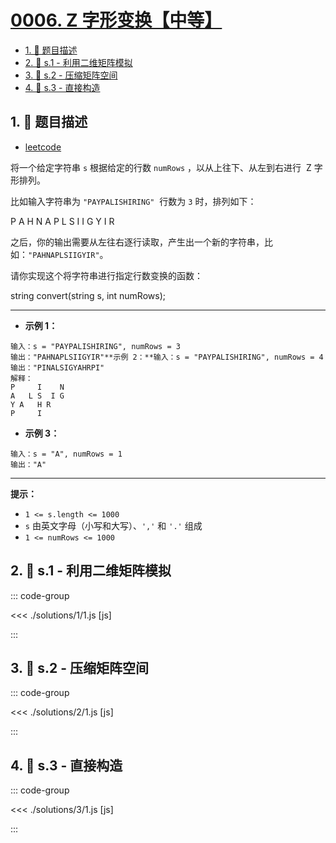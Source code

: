 # [0006. Z 字形变换【中等】](https://github.com/tnotesjs/TNotes.leetcode/tree/main/notes/0006.%20Z%20%E5%AD%97%E5%BD%A2%E5%8F%98%E6%8D%A2%E3%80%90%E4%B8%AD%E7%AD%89%E3%80%91)

<!-- region:toc -->

- [1. 📝 题目描述](#1--题目描述)
- [2. 🎯 s.1 - 利用二维矩阵模拟](#2--s1---利用二维矩阵模拟)
- [3. 🎯 s.2 - 压缩矩阵空间](#3--s2---压缩矩阵空间)
- [4. 🎯 s.3 - 直接构造](#4--s3---直接构造)

<!-- endregion:toc -->

## 1. 📝 题目描述

- [leetcode](https://leetcode.cn/problems/zigzag-conversion/)

将一个给定字符串 `s` 根据给定的行数 `numRows` ，以从上往下、从左到右进行  Z 字形排列。

比如输入字符串为 `"PAYPALISHIRING"`  行数为 `3` 时，排列如下：

P A H N A P L S I I G Y I R

之后，你的输出需要从左往右逐行读取，产生出一个新的字符串，比如：`"PAHNAPLSIIGYIR"`。

请你实现这个将字符串进行指定行数变换的函数：

string convert(string s, int numRows);

---

- **示例 1：**

```
输入：s = "PAYPALISHIRING", numRows = 3
输出："PAHNAPLSIIGYIR"**示例 2：**输入：s = "PAYPALISHIRING", numRows = 4
输出："PINALSIGYAHRPI"
解释：
P     I    N
A   L S  I G
Y A   H R
P     I
```

- **示例 3：**

```
输入：s = "A", numRows = 1
输出："A"
```

---

**提示：**

- `1 <= s.length <= 1000`
- `s` 由英文字母（小写和大写）、`','` 和 `'.'` 组成
- `1 <= numRows <= 1000`


## 2. 🎯 s.1 - 利用二维矩阵模拟

::: code-group

<<< ./solutions/1/1.js [js]

:::

## 3. 🎯 s.2 - 压缩矩阵空间

::: code-group

<<< ./solutions/2/1.js [js]

:::

## 4. 🎯 s.3 - 直接构造

::: code-group

<<< ./solutions/3/1.js [js]

:::
